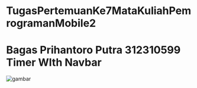 # TugasPertemuanKe7MataKuliahPemrogramanMobile2

# Bagas Prihantoro Putra 312310599 Timer WIth Navbar
![gambar](TugasPertemuanKe7MataKuliahPemrogramanMobile2/Homescreen1.png)
